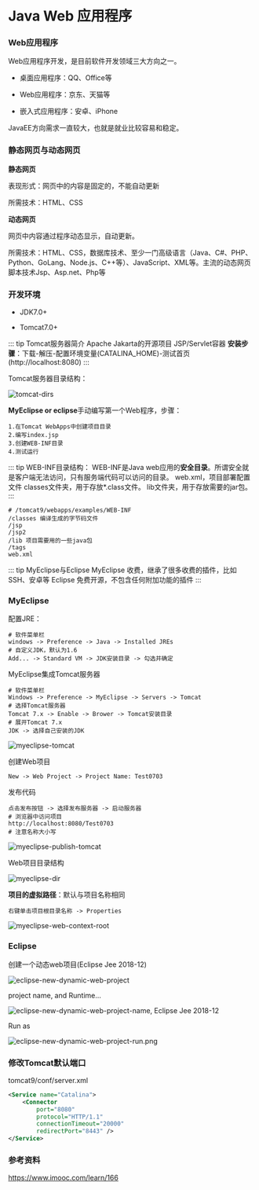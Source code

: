 # Java Web 应用程序

### Web应用程序

Web应用程序开发，是目前软件开发领域三大方向之一。

* 桌面应用程序：QQ、Office等

* Web应用程序：京东、天猫等

* 嵌入式应用程序：安卓、iPhone

JavaEE方向需求一直较大，也就是就业比较容易和稳定。

### 静态网页与动态网页

**静态网页**

表现形式：网页中的内容是固定的，不能自动更新

所需技术：HTML、CSS

**动态网页**

网页中内容通过程序动态显示，自动更新。

所需技术：HTML、CSS，数据库技术、至少一门高级语言（Java、C#、PHP、Python、GoLang、Node.js、C++等）、JavaScript、XML等。主流的动态网页脚本技术Jsp、Asp.net、Php等

### 开发环境

* JDK7.0+

* Tomcat7.0+

::: tip Tomcat服务器简介
Apache Jakarta的开源项目
JSP/Servlet容器
**安装步骤**：下载-解压-配置环境变量(CATALINA_HOME)-测试首页(http://localhost:8080)
:::

Tomcat服务器目录结构：

![tomcat-dirs](/img/tomcat-dirs.png)

**MyEclipse or eclipse**手动编写第一个Web程序，步骤：

```
1.在Tomcat WebApps中创建项目目录
2.编写index.jsp
3.创建WEB-INF目录
4.测试运行
```

::: tip WEB-INF目录结构：
WEB-INF是Java web应用的**安全目录**。所谓安全就是客户端无法访问，只有服务端代码可以访问的目录。
web.xml，项目部署配置文件
classes文件夹，用于存放*.class文件。
lib文件夹，用于存放需要的jar包。
:::

```
# /tomcat9/webapps/examples/WEB-INF
/classes 编译生成的字节码文件
/jsp 
/jsp2
/lib 项目需要用的一些java包
/tags
web.xml
```

::: tip MyEclipse与Eclipse
MyEclipse 收费，继承了很多收费的插件，比如SSH、安卓等
Eclipse 免费开源，不包含任何附加功能的插件
:::

### MyEclipse
 
配置JRE：

```
# 软件菜单栏
windows -> Preference -> Java -> Installed JREs
# 自定义JDK，默认为1.6
Add... -> Standard VM -> JDK安装目录 -> 勾选并确定
```

MyEclipse集成Tomcat服务器

```
# 软件菜单栏
Windows -> Preference -> MyEclipse -> Servers -> Tomcat
# 选择Tomcat服务器
Tomcat 7.x -> Enable -> Brower -> Tomcat安装目录
# 展开Tomcat 7.x
JDK -> 选择自己安装的JDK
```

![myeclipse-tomcat](/img/myeclipse-tomcat.png)

创建Web项目

```
New -> Web Project -> Project Name: Test0703
```

发布代码

```
点击发布按钮 -> 选择发布服务器 -> 启动服务器
# 浏览器中访问项目
http://localhost:8080/Test0703
# 注意名称大小写
```

![myeclipse-publish-tomcat](/img/myeclipse-publish-tomcat.png)

Web项目目录结构

![myeclipse-dir](/img/myeclipse-dir.png)

**项目的虚拟路径**：默认与项目名称相同

```
右键单击项目根目录名称 -> Properties
```

![myeclipse-web-context-root](/img/myeclipse-web-context-root.png)

### Eclipse

创建一个动态web项目(Eclipse Jee 2018-12)

![eclipse-new-dynamic-web-project](/img/eclipse-new-dynamic-web-project.png)

project name, and Runtime...

![eclipse-new-dynamic-web-project-name, Eclipse Jee 2018-12](/img/eclipse-new-dynamic-web-project-name.png)

Run as

![eclipse-new-dynamic-web-project-run.png](/img/eclipse-new-dynamic-web-project-run.png)

### 修改Tomcat默认端口

tomcat9/conf/server.xml

```xml
<Service name="Catalina">
    <Connector
        port="8080"
        protocol="HTTP/1.1"
        connectionTimeout="20000"
        redirectPort="8443" />
</Service>
```

### 参考资料

https://www.imooc.com/learn/166

